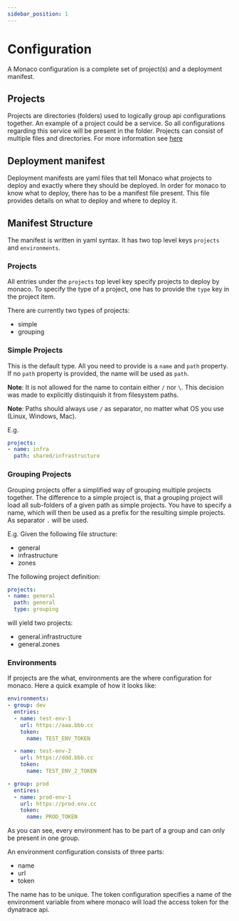 ```yaml
---
sidebar_position: 1
---
```


# Configuration

A Monaco configuration is a complete set of project(s) and a deployment manifest.

## Projects

Projects are directories (folders) used to logically group api configurations together. An example of a project could be a service. So all configurations regarding this service will be present in the folder. Projects can consist of multiple files and directories. For more information see [here](./projects.md)

## Deployment manifest

Deployment manifests are yaml files that tell Monaco what projects to deploy and exactly where they should be deployed. In order for monaco to know what to deploy, there has to be a manifest file present.
This file provides details on what to deploy and where to deploy it.

## Manifest Structure

The manifest is written in yaml syntax. It has two top level keys `projects` and `environments`.

### Projects

All entries under the `projects` top level key specify projects to deploy by monaco. To specify
the type of a project, one has to provide the `type` key in the project item.

There are currently two types of projects:

- simple
- grouping

### Simple Projects

This is the default type. All you need to provide is a `name` and `path` property.
If no `path` property is provided, the name will be used as `path`.

**Note**: It is not allowed for the name to contain either `/` nor `\`. This decision
was made to explicitly distinquish it from filesystem paths.

**Note**: Paths should always use `/` as separator, no matter what OS you use (Linux, Windows, Mac).

E.g.

```yaml
projects:
- name: infra
  path: shared/infrastructure
```

### Grouping Projects

Grouping projects offer a simplified way of grouping multiple projects together.
The difference to a simple project is, that a grouping project will load all sub-folders of a given path
as simple projects. You have to specify a name, which will then be used as a prefix for the resulting simple projects. As separator `.` will be used.

E.g.
Given the following file structure:

- general
- infrastructure
- zones

The following project definition:

```yaml
projects:
- name: general
  path: general
  type: grouping
```

will yield two projects:

- general.infrastructure
- general.zones

### Environments

If projects are the what, environments are the where configuration for monaco.
Here a quick example of how it looks like:

```yaml
environments:
- group: dev
  entries:
  - name: test-env-1
    url: https://aaa.bbb.cc
    token:
      name: TEST_ENV_TOKEN

  - name: test-env-2
    url: https://ddd.bbb.cc
    token:
      name: TEST_ENV_2_TOKEN

- group: prod
  entires:
  - name: prod-env-1
    url: https://prod.env.cc
    token:
      name: PROD_TOKEN
```

As you can see, every environment has to be part of a group and can only be present
in one group.

An environment configuration consists  of three parts:

- name
- url
- token

The name has to be unique. The token configuration specifies a name of the environment variable from where monaco will load the access token for the dynatrace api.
